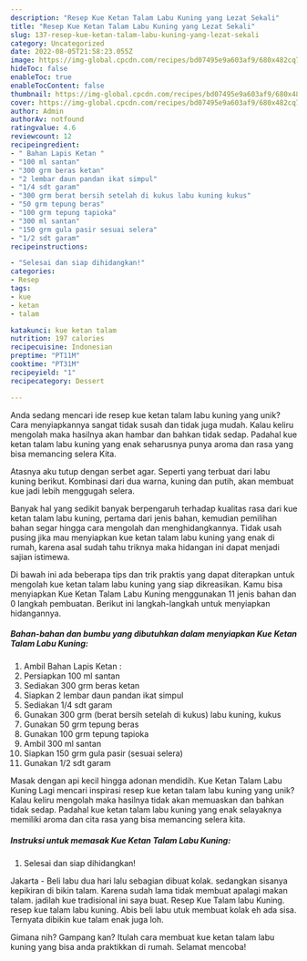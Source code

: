 ```yaml
---
description: "Resep Kue Ketan Talam Labu Kuning yang Lezat Sekali"
title: "Resep Kue Ketan Talam Labu Kuning yang Lezat Sekali"
slug: 137-resep-kue-ketan-talam-labu-kuning-yang-lezat-sekali
category: Uncategorized
date: 2022-08-05T21:58:23.055Z
image: https://img-global.cpcdn.com/recipes/bd07495e9a603af9/680x482cq70/kue-ketan-talam-labu-kuning-foto-resep-utama.jpg
hideToc: false
enableToc: true
enableTocContent: false
thumbnail: https://img-global.cpcdn.com/recipes/bd07495e9a603af9/680x482cq70/kue-ketan-talam-labu-kuning-foto-resep-utama.jpg
cover: https://img-global.cpcdn.com/recipes/bd07495e9a603af9/680x482cq70/kue-ketan-talam-labu-kuning-foto-resep-utama.jpg
author: Admin
authorAv: notfound
ratingvalue: 4.6
reviewcount: 12
recipeingredient:
- " Bahan Lapis Ketan "
- "100 ml santan"
- "300 grm beras ketan"
- "2 lembar daun pandan ikat simpul"
- "1/4 sdt garam"
- "300 grm berat bersih setelah di kukus labu kuning kukus"
- "50 grm tepung beras"
- "100 grm tepung tapioka"
- "300 ml santan"
- "150 grm gula pasir sesuai selera"
- "1/2 sdt garam"
recipeinstructions:

- "Selesai dan siap dihidangkan!"
categories:
- Resep
tags:
- kue
- ketan
- talam

katakunci: kue ketan talam 
nutrition: 197 calories
recipecuisine: Indonesian
preptime: "PT11M"
cooktime: "PT31M"
recipeyield: "1"
recipecategory: Dessert

---
```





Anda sedang mencari ide resep kue ketan talam labu kuning yang unik? Cara menyiapkannya sangat tidak susah dan tidak juga mudah. Kalau keliru mengolah maka hasilnya akan hambar dan bahkan tidak sedap. Padahal kue ketan talam labu kuning yang enak seharusnya punya aroma dan rasa yang bisa memancing selera Kita.





Atasnya aku tutup dengan serbet agar. Seperti yang terbuat dari labu kuning berikut. Kombinasi dari dua warna, kuning dan putih, akan membuat kue jadi lebih menggugah selera.

Banyak hal yang sedikit banyak berpengaruh terhadap kualitas rasa dari kue ketan talam labu kuning, pertama dari jenis bahan, kemudian pemilihan bahan segar hingga cara mengolah dan menghidangkannya. Tidak usah pusing jika mau menyiapkan kue ketan talam labu kuning yang enak di rumah, karena asal sudah tahu triknya maka hidangan ini dapat menjadi sajian istimewa.






Di bawah ini ada beberapa tips dan trik praktis yang dapat diterapkan untuk mengolah kue ketan talam labu kuning yang siap dikreasikan. Kamu bisa menyiapkan Kue Ketan Talam Labu Kuning menggunakan 11 jenis bahan dan 0 langkah pembuatan. Berikut ini langkah-langkah untuk menyiapkan hidangannya.

<!--inarticleads1-->

##### Bahan-bahan dan bumbu yang dibutuhkan dalam menyiapkan Kue Ketan Talam Labu Kuning:

1. Ambil  Bahan Lapis Ketan :
1. Persiapkan 100 ml santan
1. Sediakan 300 grm beras ketan
1. Siapkan 2 lembar daun pandan ikat simpul
1. Sediakan 1/4 sdt garam
1. Gunakan 300 grm (berat bersih setelah di kukus) labu kuning, kukus
1. Gunakan 50 grm tepung beras
1. Gunakan 100 grm tepung tapioka
1. Ambil 300 ml santan
1. Siapkan 150 grm gula pasir (sesuai selera)
1. Gunakan 1/2 sdt garam


Masak dengan api kecil hingga adonan mendidih. Kue Ketan Talam Labu Kuning Lagi mencari inspirasi resep kue ketan talam labu kuning yang unik? Kalau keliru mengolah maka hasilnya tidak akan memuaskan dan bahkan tidak sedap. Padahal kue ketan talam labu kuning yang enak selayaknya memiliki aroma dan cita rasa yang bisa memancing selera kita. 

<!--inarticleads2-->

##### Instruksi untuk memasak Kue Ketan Talam Labu Kuning:


1. Selesai dan siap dihidangkan!

Jakarta - Beli labu dua hari lalu sebagian dibuat kolak. sedangkan sisanya kepikiran di bikin talam. Karena sudah lama tidak membuat apalagi makan talam. jadilah kue tradisional ini saya buat. Resep Kue Talam labu Kuning. resep kue talam labu kuning. Abis beli labu utuk membuat kolak eh ada sisa. Ternyata dibikin kue talam enak juga loh. 

Gimana nih? Gampang kan? Itulah cara membuat kue ketan talam labu kuning yang bisa anda praktikkan di rumah. Selamat mencoba!
